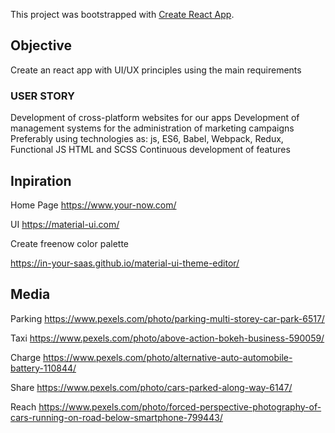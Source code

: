 This project was bootstrapped with [Create React App](https://github.com/facebook/create-react-app).

## Objective

Create an react app with UI/UX principles using the main requirements

### USER STORY

Development of cross-platform websites for our apps
Development of management systems for the administration of marketing campaigns
Preferably using technologies as:
js, ES6, Babel, Webpack, Redux, Functional JS HTML and SCSS
Continuous development of features

## Inpiration
Home Page
https://www.your-now.com/

UI
https://material-ui.com/

Create freenow color palette

https://in-your-saas.github.io/material-ui-theme-editor/

## Media

Parking
https://www.pexels.com/photo/parking-multi-storey-car-park-6517/

Taxi
https://www.pexels.com/photo/above-action-bokeh-business-590059/


Charge
https://www.pexels.com/photo/alternative-auto-automobile-battery-110844/

Share
https://www.pexels.com/photo/cars-parked-along-way-6147/

Reach
    https://www.pexels.com/photo/forced-perspective-photography-of-cars-running-on-road-below-smartphone-799443/





